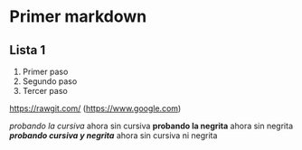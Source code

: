 # <H1> Primer markdown
### <H2> Lista 1

1. Primer paso
2. Segundo paso
3. Tercer paso

https://rawgit.com/
(https://www.google.com)

_probando la cursiva_ ahora sin cursiva
**probando la negrita** ahora sin negrita
_**probando cursiva y negrita**_ ahora sin cursiva ni negrita
